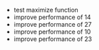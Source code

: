 * test maximize function
* improve performance of 14
* improve performance of 27
* improve performance of 10
* improve performance of 23